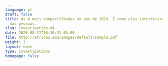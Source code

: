 ```yaml
---
language: pt
draft: false
title: As 4 mais compartilhadas no ano de 2019. E como elas interferiram na vida
  das pessoas.
slug: investigation-04
date: 2020-08-11T16:30:31-03:00
file: http://africau.edu/images/default/sample.pdf
weight: 2
layout: none
type: investigations
homepage: false
---
```

